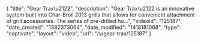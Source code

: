 {
    "title": "Gear Trax\u2122",
    "description": "Gear Trax\u2122 is an innovative system built into Char-Broil 2013 grills that allows for convenient attachment of grill accessories. The series of pre-drilled ho...",
    "videoid": "125187",
    "date_created": "1382373064",
    "date_modified": "1418181068",
    "type": "captivate",
    "layout": "video",
    "url": "\/v\/gear-trax\/125187"
}